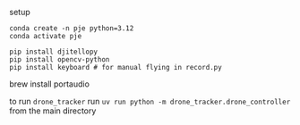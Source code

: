 setup
```
conda create -n pje python=3.12
conda activate pje

pip install djitellopy
pip install opencv-python
pip install keyboard # for manual flying in record.py
```

brew install portaudio

to run `drone_tracker` run `uv run python -m drone_tracker.drone_controller` from the main directory